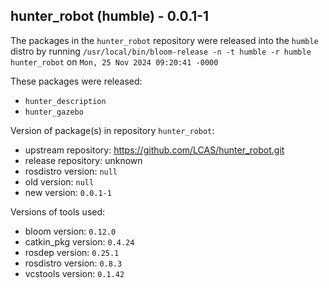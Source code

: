 ## hunter_robot (humble) - 0.0.1-1

The packages in the `hunter_robot` repository were released into the `humble` distro by running `/usr/local/bin/bloom-release -n -t humble -r humble hunter_robot` on `Mon, 25 Nov 2024 09:20:41 -0000`

These packages were released:
- `hunter_description`
- `hunter_gazebo`

Version of package(s) in repository `hunter_robot`:

- upstream repository: https://github.com/LCAS/hunter_robot.git
- release repository: unknown
- rosdistro version: `null`
- old version: `null`
- new version: `0.0.1-1`

Versions of tools used:

- bloom version: `0.12.0`
- catkin_pkg version: `0.4.24`
- rosdep version: `0.25.1`
- rosdistro version: `0.8.3`
- vcstools version: `0.1.42`


